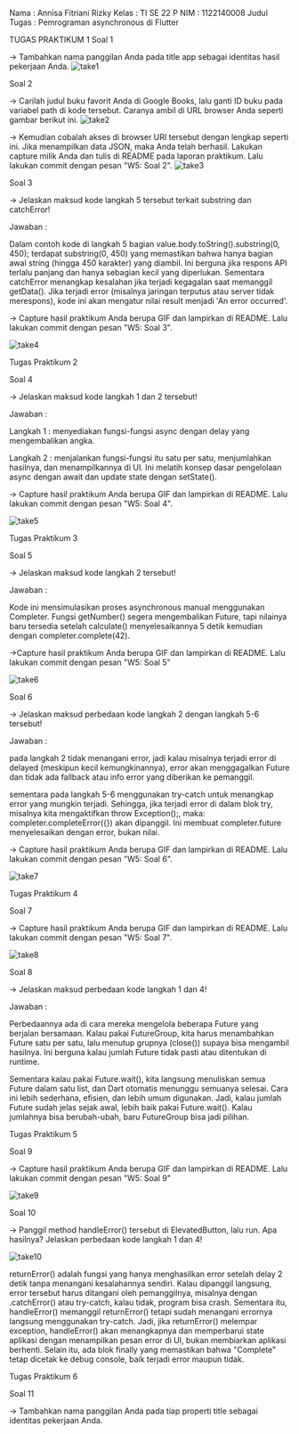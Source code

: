 Nama		: Annisa Fitriani Rizky
Kelas		: TI SE 22 P
NIM		    : 1122140008
Judul Tugas	: Pemrograman asynchronous di Flutter


TUGAS PRAKTIKUM 1
Soal 1

-> Tambahkan nama panggilan Anda pada title app sebagai identitas hasil pekerjaan Anda.
![take1](./Images/nama.png)



Soal 2

-> Carilah judul buku favorit Anda di Google Books, lalu ganti ID buku pada variabel path di kode tersebut. Caranya ambil di URL browser Anda seperti gambar berikut ini.
![take2](./Images/judul.png)


-> Kemudian cobalah akses di browser URI tersebut dengan lengkap seperti ini. Jika menampilkan data JSON, maka Anda telah berhasil. Lakukan capture milik Anda dan tulis di README pada laporan praktikum. Lalu lakukan commit dengan pesan "W5: Soal 2".
![take3](./Images/detail_buku.png)

Soal 3

-> Jelaskan maksud kode langkah 5 tersebut terkait substring dan catchError!

Jawaban :

Dalam contoh kode di langkah 5 bagian value.body.toString().substring(0, 450); terdapat substring(0, 450) yang memastikan bahwa hanya bagian awal string (hingga 450 karakter) yang diambil. Ini berguna jika respons API terlalu panjang dan hanya sebagian kecil yang diperlukan.
Sementara catchError menangkap kesalahan jika terjadi kegagalan saat memanggil getData(). Jika terjadi error (misalnya jaringan terputus atau server tidak merespons), kode ini akan mengatur nilai result menjadi 'An error occurred'.

-> Capture hasil praktikum Anda berupa GIF dan lampirkan di README. Lalu lakukan commit dengan pesan "W5: Soal 3".

![take4](./Images/soal3.gif)


Tugas Praktikum 2

Soal 4

-> Jelaskan maksud kode langkah 1 dan 2 tersebut!

Jawaban :

Langkah 1 : menyediakan fungsi-fungsi async dengan delay yang mengembalikan angka.

Langkah 2 : menjalankan fungsi-fungsi itu satu per satu, menjumlahkan hasilnya, dan menampilkannya di UI. Ini melatih konsep dasar pengelolaan async dengan await dan update state dengan setState().

-> Capture hasil praktikum Anda berupa GIF dan lampirkan di README. Lalu lakukan commit dengan pesan "W5: Soal 4".

![take5](./Images/soal4.gif)


Tugas Praktikum 3

Soal 5

-> Jelaskan maksud kode langkah 2 tersebut!

Jawaban :

Kode ini mensimulasikan proses asynchronous manual menggunakan Completer. Fungsi getNumber() segera mengembalikan Future, tapi nilainya baru tersedia setelah calculate() menyelesaikannya 5 detik kemudian dengan completer.complete(42).


->Capture hasil praktikum Anda berupa GIF dan lampirkan di README. Lalu lakukan commit dengan pesan "W5: Soal 5"

![take6](./Images/soal5.gif)


Soal 6

-> Jelaskan maksud perbedaan kode langkah 2 dengan langkah 5-6 tersebut!

Jawaban :

pada langkah 2 tidak menangani error, jadi kalau misalnya terjadi error di delayed (meskipun kecil kemungkinannya), error akan menggagalkan Future dan tidak ada fallback atau info error yang diberikan ke pemanggil.

sementara pada langkah 5-6 menggunakan try-catch untuk menangkap error yang mungkin terjadi. Sehingga, jika terjadi error di dalam blok try, misalnya kita mengaktifkan throw Exception();, maka: completer.completeError({}) akan dipanggil. Ini membuat completer.future menyelesaikan dengan error, bukan nilai.

-> Capture hasil praktikum Anda berupa GIF dan lampirkan di README. Lalu lakukan commit dengan pesan "W5: Soal 6".

![take7](./Images/soal6.gif)


Tugas Praktikum 4


Soal 7

-> Capture hasil praktikum Anda berupa GIF dan lampirkan di README. Lalu lakukan commit dengan pesan "W5: Soal 7".

![take8](./Images/soal7.gif)

Soal 8

-> Jelaskan maksud perbedaan kode langkah 1 dan 4!

Jawaban :

Perbedaannya ada di cara mereka mengelola beberapa Future yang berjalan bersamaan. 
Kalau pakai FutureGroup, kita harus menambahkan Future satu per satu, lalu menutup grupnya (close()) supaya bisa mengambil hasilnya. Ini berguna kalau jumlah Future tidak pasti atau ditentukan di runtime.

Sementara kalau pakai Future.wait(), kita langsung menuliskan semua Future dalam satu list, dan Dart otomatis menunggu semuanya selesai. Cara ini lebih sederhana, efisien, dan lebih umum digunakan.
Jadi, kalau jumlah Future sudah jelas sejak awal, lebih baik pakai Future.wait(). Kalau jumlahnya bisa berubah-ubah, baru FutureGroup bisa jadi pilihan.


Tugas Praktikum 5


Soal 9


-> Capture hasil praktikum Anda berupa GIF dan lampirkan di README. Lalu lakukan commit dengan pesan "W5: Soal 9"

![take9](./Images/soal9.gif)

Soal 10


-> Panggil method handleError() tersebut di ElevatedButton, lalu run. Apa hasilnya? Jelaskan perbedaan kode langkah 1 dan 4!

![take10](./Images/soal10.gif)

returnError() adalah fungsi yang hanya menghasilkan error setelah delay 2 detik tanpa menangani kesalahannya sendiri. Kalau dipanggil langsung, error tersebut harus ditangani oleh pemanggilnya, misalnya dengan .catchError() atau try-catch, kalau tidak, program bisa crash. Sementara itu, handleError() memanggil returnError() tetapi sudah menangani errornya langsung menggunakan try-catch. Jadi, jika returnError() melempar exception, handleError() akan menangkapnya dan memperbarui state aplikasi dengan menampilkan pesan error di UI, bukan membiarkan aplikasi berhenti. Selain itu, ada blok finally yang memastikan bahwa "Complete" tetap dicetak ke debug console, baik terjadi error maupun tidak.


Tugas Praktikum 6

Soal 11


-> Tambahkan nama panggilan Anda pada tiap properti title sebagai identitas pekerjaan Anda.

